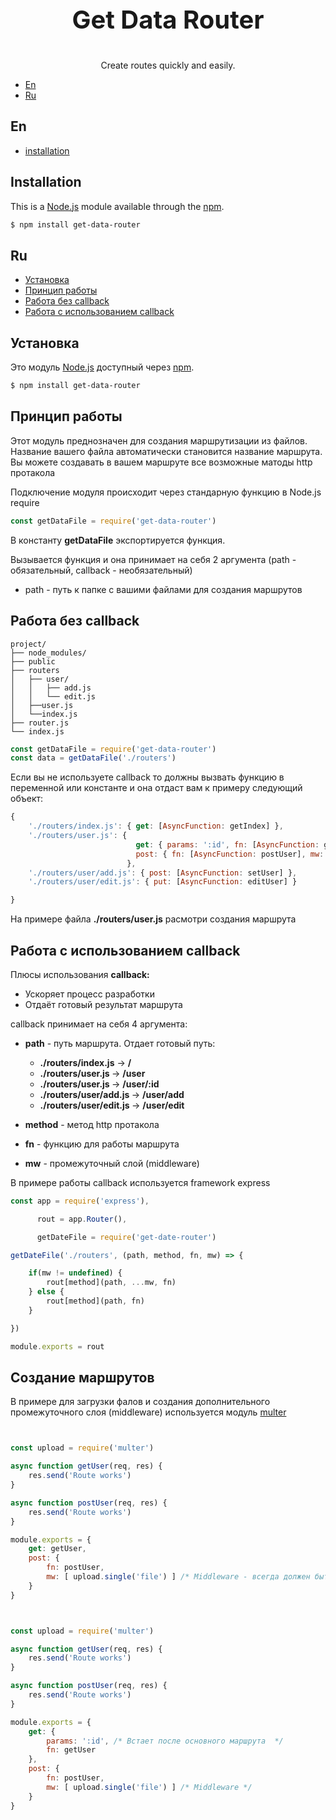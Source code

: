 <p align="center" style="font-size: 40px; font-weight: bold">Get Data Router</p>

<p align="center">Create routes quickly and easily.</p>

- [En](#en)
- [Ru](#ru)
## En
- [installation](#installation)

## Installation
This is a [Node.js](https://nodejs.org/en/) module available through the
[npm](https://www.npmjs.com/).
```bash
$ npm install get-data-router
```
## Ru
- [Установка](#установка)
- [Принцип работы](#принцип-работы)
- [Работа без callback](#работа-без-callback)
- [Работа с использованием callback](#работа-с-использованием-callback)

## Установка

Это модуль [Node.js](https://nodejs.org/en/) доступный через
[npm](https://www.npmjs.com/).
```bash
$ npm install get-data-router
```

## Принцип работы


Этот модуль преднозначен для создания маршрутизации из файлов. Название вашего файла автоматически становится название маршрута. Вы можете создавать в вашем маршруте все возможные матоды http протакола

Подключение модуля происходит через стандарную функцию в Node.js require

```js
const getDataFile = require('get-data-router')
```
<p>В константу <b>getDataFile</b> экспортируется функция.</p>

Вызывается функция и она принимает на себя 2 аргумента (path - обязательный, callback - необязательный)

* path - путь к папке с вашими файлами для создания маршрутов

## Работа без callback

```text
project/
├── node_modules/
├── public
├── routers
│   ├── user/
│   │   ├── add.js
│   │   └── edit.js
│   ├──user.js
│   └──index.js
├── router.js
└── index.js
```
```js
const getDataFile = require('get-data-router')
const data = getDataFile('./routers')
```
Если вы не используете callback то должны вызвать функцию в переменной или константе и она отдаст вам к примеру следующий объект:

```js
{
    './routers/index.js': { get: [AsyncFunction: getIndex] },
    './routers/user.js': { 
                            get: { params: ':id', fn: [AsyncFunction: getUser] }, 
                            post: { fn: [AsyncFunction: postUser], mw: [ [Function: multerMiddleware] ] }  
                          },
    './routers/user/add.js': { post: [AsyncFunction: setUser] },
    './routers/user/edit.js': { put: [AsyncFunction: editUser] }

}
```
На примере файла <b>./routers/user.js</b> расмотри создания маршрута



## Работа с использованием callback

Плюсы использования <b>callback:</b>
* Ускоряет процесс разработки 
* Отдаёт готовый результат маршрута


callback принимает на себя 4 аргумента:
* <b>path</b> - путь маршрута. Отдает готовый путь:
    *  <b>./routers/index.js</b>       -> <b>/</b>
    *  <b>./routers/user.js </b>       -> <b>/user</b>
    *  <b>./routers/user.js </b>       -> <b>/user/:id</b>
    *  <b>./routers/user/add.js </b>   -> <b>/user/add</b>
    *  <b>./routers/user/edit.js  </b> -> <b>/user/edit</b>

* <b>method</b> - метод http протакола
* <b>fn</b> - функцию для работы маршрута
* <b>mw</b> - промежуточный слой (middleware)

В примере работы callback используется framework express

```js
const app = require('express'),

      rout = app.Router(),

      getDateFile = require('get-date-router')

getDateFile('./routers', (path, method, fn, mw) => {

    if(mw != undefined) {
        rout[method](path, ...mw, fn)
    } else {
        rout[method](path, fn)
    }

})

module.exports = rout
```
## Создание маршрутов

В примере для загрузки фалов и создания дополнительного промежуточного слоя (middleware) используется модуль [multer](https://www.npmjs.com/package/multer)

```js


const upload = require('multer')

async function getUser(req, res) {
    res.send('Route works')
}

async function postUser(req, res) {
    res.send('Route works')
}

module.exports = {
    get: getUser,
    post: {
        fn: postUser,
        mw: [ upload.single('file') ] /* Middleware - всегда должен быть массивом */
    }
}
```
```js


const upload = require('multer')

async function getUser(req, res) {
    res.send('Route works')
}

async function postUser(req, res) {
    res.send('Route works')
}

module.exports = {
    get: {
        params: ':id', /* Встает после основного маршрута  */
        fn: getUser
    },
    post: {
        fn: postUser,
        mw: [ upload.single('file') ] /* Middleware */
    }
}
```